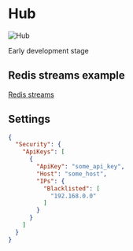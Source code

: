 # Hub

![Hub](https://github.com/rhiaqey/hub/actions/workflows/pr_merge.yml/badge.svg)

Early development stage

## Redis streams example

[Redis streams](https://github.com/redis-rs/redis-rs/blob/main/redis/examples/streams.rs)

## Settings

```json
{
  "Security": {
    "ApiKeys": [
      {
        "ApiKey": "some_api_key",
        "Host": "some_host",
        "IPs": {
          "Blacklisted": [
            "192.168.0.0"
          ]
        }
      }
    ]
  }
}
```
